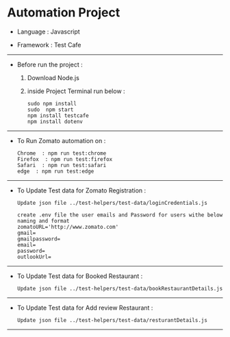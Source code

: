 # Automation Project

* Language  : Javascript 

* Framework : Test Cafe

-----------------------

* Before run the project :

   1) Download Node.js 
   2) inside Project Terminal run below :

          sudo npm install 
          sudo  npm start
          npm install testcafe
          npm install dotenv
             
--------------------------                    

* To Run Zomato automation on :

      Chrome  : npm run test:chrome 
      Firefox  : npm run test:firefox 
      Safari  : npm run test:safari 
      edge  : npm run test:edge 

--------------------------------                               

* To Update Test data for Zomato Registration :

      Update json file ../test-helpers/test-data/loginCredentials.js

      create .env file the user emails and Password for users withe below naming and format 
      zomatoURL='http://www.zomato.com'
      gmail=
      gmailpassword=
      email=
      password=
      outlookUrl=


------------------------------------------------
* To Update Test data for Booked Restaurant :

      Update json file ../test-helpers/test-data/bookRestaurantDetails.js

------------------------------------------------
* To Update Test data for Add review Restaurant :

      Update json file ../test-helpers/test-data/resturantDetails.js

------------------------------------------------
